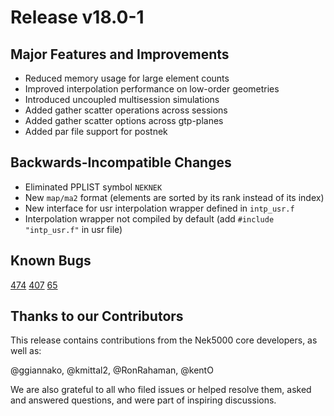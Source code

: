 # Release v18.0-1

## Major Features and Improvements

* Reduced memory usage for large element counts
* Improved interpolation performance on low-order geometries
* Introduced uncoupled multisession simulations
* Added gather scatter operations across sessions
* Added gather scatter options across gtp-planes
* Added par file support for postnek

## Backwards-Incompatible Changes 

* Eliminated PPLIST symbol `NEKNEK`
* New `map/ma2` format (elements are sorted by its rank instead of its index)
* New interface for usr interpolation wrapper defined in `intp_usr.f`
* Interpolation wrapper not compiled by default (add `#include "intp_usr.f"` in usr file) 

## Known Bugs 

[474](https://github.com/Nek5000/Nek5000/issues/474)
[407](https://github.com/Nek5000/Nek5000/issues/407)
[65](https://github.com/Nek5000/Nek5000/issues/65)

## Thanks to our Contributors
This release contains contributions from the Nek5000 core developers, as well as:

@ggiannako, @kmittal2, @RonRahaman, @kentO


We are also grateful to all who filed issues or helped resolve them, asked and answered questions, and were part of inspiring discussions.

